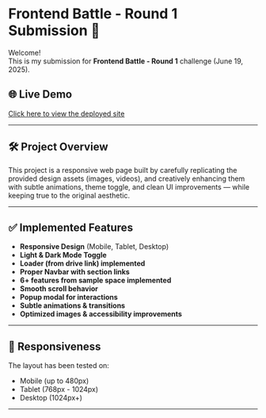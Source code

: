 # Frontend Battle - Round 1 Submission 🚀

Welcome!  
This is my submission for **Frontend Battle - Round 1** challenge (June 19, 2025).

## 🌐 Live Demo

[Click here to view the deployed site](https://68540f2070bccbe6c9a00243--frontend-battle-parth.netlify.app/)

---

## 🛠️ Project Overview

This project is a responsive web page built by carefully replicating the provided design assets (images, videos), and creatively enhancing them with subtle animations, theme toggle, and clean UI improvements — while keeping true to the original aesthetic.

---

## ✅ Implemented Features

- **Responsive Design** (Mobile, Tablet, Desktop)
- **Light & Dark Mode Toggle**
- **Loader (from drive link) implemented**
- **Proper Navbar with section links**
- **6+ features from sample space implemented**
- **Smooth scroll behavior**
- **Popup modal for interactions**
- **Subtle animations & transitions**
- **Optimized images & accessibility improvements**

---

## 📱 Responsiveness

The layout has been tested on:

- Mobile (up to 480px)
- Tablet (768px - 1024px)
- Desktop (1024px+)

---
